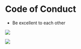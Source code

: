 # Code of Conduct

- Be excellent to each other

![](https://media.giphy.com/media/POekkUcKs16gg/giphy.gif)

![](https://media.giphy.com/media/WoFjW5lqb9ciUKfYx1/source.gif)
